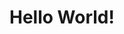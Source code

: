 <!DOCTYPE html>
<html lang="en">
<head>
<meta charset="UTF-8">
<meta name="viewport" content="width=device-width, initial-scale=1.0">
<title>Hello World</title>
</head>
<body>

<h1>Hello World!</h1>

<script>
var pageTitle = document.title; // Stocke le titre de la page original

// Fonction appelée lorsque la fenêtre perd le focus (l'utilisateur change d'onglet)
function handleTabBlur() {
  document.title = 'Revient!'; // Change le titre quand l'utilisateur quitte l'onglet
}

// Fonction appelée lorsque la fenêtre récupère le focus (l'utilisateur revient à l'onglet)
function handleTabFocus() {
  document.title = pageTitle; // Rétablit le titre original quand l'utilisateur revient
}

// Écouteur d'événements pour détecter lorsque la fenêtre perd le focus
window.addEventListener('blur', handleTabBlur);

// Écouteur d'événements pour détecter lorsque la fenêtre récupère le focus
window.addEventListener('focus', handleTabFocus);
</script>

</body>
</html>
